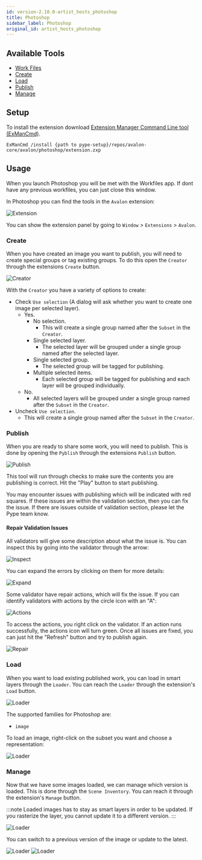 ```yaml
---
id: version-2.10.0-artist_hosts_photoshop
title: Photoshop
sidebar_label: Photoshop
original_id: artist_hosts_photoshop
---
```


## Available Tools

-   [Work Files](artist_tools.md#workfiles)
-   [Create](artist_tools.md#creator)
-   [Load](artist_tools.md#loader)
-   [Publish](artist_tools.md#publisher)
-   [Manage](artist_tools.md#inventory)

## Setup

To install the extension download [Extension Manager Command Line tool (ExManCmd)](https://github.com/Adobe-CEP/Getting-Started-guides/tree/master/Package%20Distribute%20Install#option-2---exmancmd).

```
ExManCmd /install {path to pype-setup}/repos/avalon-core/avalon/photoshop/extension.zxp
```

## Usage

When you launch Photoshop you will be met with the Workfiles app. If dont have any previous workfiles, you can just close this window.

In Photoshop you can find the tools in the `Avalon` extension:

![Extension](assets/photoshop_extension.PNG)

You can show the extension panel by going to `Window` > `Extensions` > `Avalon`.

### Create

When you have created an image you want to publish, you will need to create special groups or tag existing groups. To do this open the `Creator` through the extensions `Create` button.

![Creator](assets/photoshop_creator.PNG)

With the `Creator` you have a variety of options to create:

- Check `Use selection` (A dialog will ask whether you want to create one image per selected layer).
    - Yes.
        - No selection.
            - This will create a single group named after the `Subset` in the `Creator`.
        - Single selected layer.
            - The selected layer will be grouped under a single group named after the selected layer.
        - Single selected group.
            - The selected group will be tagged for publishing.
        - Multiple selected items.
            - Each selected group will be tagged for publishing and each layer will be grouped individually.
    - No.
        - All selected layers will be grouped under a single group named after the `Subset` in the `Creator`.
- Uncheck `Use selection`.
    - This will create a single group named after the `Subset` in the `Creator`.

### Publish

When you are ready to share some work, you will need to publish. This is done by opening the `Pyblish` through the extensions `Publish` button.

![Publish](assets/photoshop_publish.PNG)

This tool will run through checks to make sure the contents you are publishing is correct. Hit the "Play" button to start publishing.

You may encounter issues with publishing which will be indicated with red squares. If these issues are within the validation section, then you can fix the issue. If there are issues outside of validation section, please let the Pype team know.

#### Repair Validation Issues

All validators will give some description about what the issue is. You can inspect this by going into the validator through the arrow:

![Inspect](assets/photoshop_publish_inspect.PNG)

You can expand the errors by clicking on them for more details:

![Expand](assets/photoshop_publish_expand.PNG)

Some validator have repair actions, which will fix the issue. If you can identify validators with actions by the circle icon with an "A":

![Actions](assets/photoshop_publish_actions.PNG)

To access the actions, you right click on the validator. If an action runs successfully, the actions icon will turn green. Once all issues are fixed, you can just hit the "Refresh" button and try to publish again.

![Repair](assets/photoshop_publish_repair.gif)

### Load

When you want to load existing published work, you can load in smart layers through the `Loader`. You can reach the `Loader` through the extension's `Load` button.

![Loader](assets/photoshop_loader.PNG)

The supported families for Photoshop are:

- `image`

To load an image, right-click on the subset you want and choose a representation:

![Loader](assets/photoshop_loader_load.gif)

### Manage

Now that we have some images loaded, we can manage which version is loaded. This is done through the `Scene Inventory`. You can reach it through the extension's `Manage` button.

:::note
Loaded images has to stay as smart layers in order to be updated. If you rasterize the layer, you cannot update it to a different version.
:::

![Loader](assets/photoshop_manage.PNG)

You can switch to a previous version of the image or update to the latest.

![Loader](assets/photoshop_manage_switch.gif)
![Loader](assets/photoshop_manage_update.gif)
